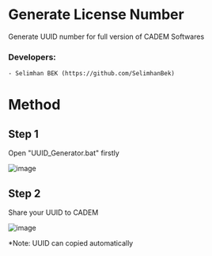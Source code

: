 # Generate License Number
Generate UUID number for full version of CADEM Softwares

### Developers:
    - Selimhan BEK (https://github.com/SelimhanBek)

# Method
## Step 1
Open "UUID_Generator.bat" firstly 

![image](https://user-images.githubusercontent.com/76013120/102696338-a646de80-423e-11eb-9d4f-5254ef3b7d2a.png) 

## Step 2
Share your UUID to CADEM

![image](https://user-images.githubusercontent.com/76013120/102696424-3422c980-423f-11eb-9449-4cd573783a6e.png)

  *Note: UUID can copied automatically  
